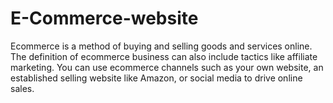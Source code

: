# E-Commerce-website
Ecommerce is a method of buying and selling goods and services online. The definition of ecommerce business can also include tactics like affiliate marketing. You can use ecommerce channels such as your own website, an established selling website like Amazon, or social media to drive online sales.
